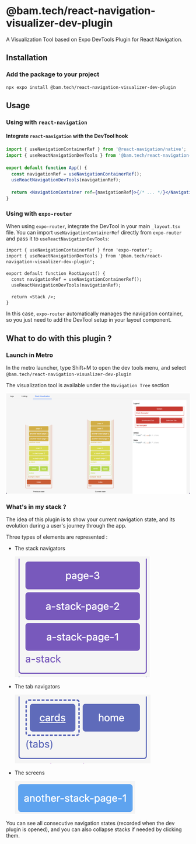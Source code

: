 # @bam.tech/react-navigation-visualizer-dev-plugin

A Visualization Tool based on Expo DevTools Plugin for React Navigation.

## Installation

### Add the package to your project

```bash
npx expo install @bam.tech/react-navigation-visualizer-dev-plugin
```

## Usage

### Using with `react-navigation`

#### Integrate `react-navigation` with the DevTool hook

```jsx
import { useNavigationContainerRef } from '@react-navigation/native';
import { useReactNavigationDevTools } from '@bam.tech/react-navigation-visualizer-dev-plugin';

export default function App() {
  const navigationRef = useNavigationContainerRef();
  useReactNavigationDevTools(navigationRef);

  return <NavigationContainer ref={navigationRef}>{/* ... */}</NavigationContainer>;
}
```

### Using with `expo-router`

When using `expo-router`, integrate the DevTool in your main `_layout.tsx` file. You can import `useNavigationContainerRef` directly from `expo-router` and pass it to `useReactNavigationDevTools`:

```tsx
import { useNavigationContainerRef } from 'expo-router';
import { useReactNavigationDevTools } from '@bam.tech/react-navigation-visualizer-dev-plugin';

export default function RootLayout() {
  const navigationRef = useNavigationContainerRef();
  useReactNavigationDevTools(navigationRef);

  return <Stack />;
}
```

In this case, `expo-router` automatically manages the navigation container, so you just need to add the DevTool setup in your layout component.

## What to do with this plugin ?

### Launch in Metro

In the metro launcher, type Shift+M to open the dev tools menu, and select `@bam.tech/react-navigation-visualizer-dev-plugin`

The visualization tool is available under the `Navigation Tree` section

![alt text](./assets/visualizer_example.png)

### What's in my stack ?

The idea of this plugin is to show your current navigation state, and its evolution during a user's journey through the app.

Three types of elements are represented :

- The stack navigators

  ![alt text](./assets/stack_navigator_example.png)

- The tab navigators

  ![alt text](./assets/tab_navigator_example.png)

- The screens

  ![alt text](./assets/screen_example.png)

You can see all consecutive navigation states (recorded when the dev plugin is opened), and you can also collapse stacks if needed by clicking them.

